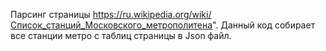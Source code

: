 Парсинг страницы https://ru.wikipedia.org/wiki/Список_станций_Московского_метрополитена".
Данный код собирает все станции метро с таблиц страницы в Json файл. 
